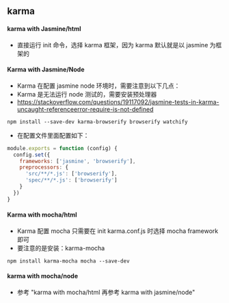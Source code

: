 ## karma

#### karma with Jasmine/html
* 直接运行 init 命令，选择 karma 框架，因为 karma 默认就是以 jasmine 为框架的

#### Karma with Jasmine/Node
* Karma 在配置  jasmine node 环境时，需要注意到以下几点：<br>
* Karma 是无法运行 node 测试的，需要安装预处理器 <br>
* https://stackoverflow.com/questions/19117092/jasmine-tests-in-karma-uncaught-referenceerror-require-is-not-defined
```shell
npm install --save-dev karma-browserify browserify watchify
```
* 在配置文件里面配置如下：

```js
module.exports = function (config) {
  config.set({
    frameworks: ['jasmine', 'browserify'],
    preprocessors: {
      'src/**/*.js': ['browserify'],
      'spec/**/*.js': ['browserify']
    }
  })
}
```

#### Karma with mocha/html
* Karma 配置 mocha 只需要在 init karma.conf.js 时选择 mocha framework 即可
* 要注意的是安装：karma-mocha
```shell
npm install karma-mocha mocha --save-dev
```

#### karma with mocha/node
* 参考 "karma with mocha/html 再参考 karma with jasmine/node"